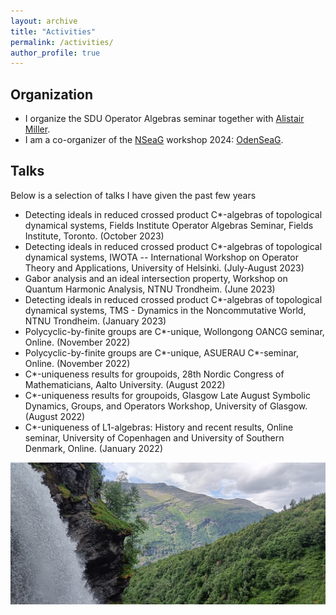 ```yaml
---
layout: archive
title: "Activities"
permalink: /activities/
author_profile: true
---
```


## Organization
* I organize the SDU Operator Algebras seminar together with [Alistair Miller](https://sites.google.com/view/alistair-miller/home?authuser=0).
* I am a co-organizer of the [NSeaG](https://sites.google.com/view/nseag/home) workshop 2024: [OdenSeaG](https://sites.google.com/view/odenseag2024/home).

## Talks
Below is a selection of talks I have given the past few years
* Detecting ideals in reduced crossed product C*-algebras of topological dynamical systems, Fields Institute Operator Algebras Seminar, Fields Institute, Toronto. (October 2023)
* Detecting ideals in reduced crossed product C*-algebras of topological dynamical systems, IWOTA -- International Workshop on Operator Theory and Applications, University of Helsinki. (July-August 2023)
* Gabor analysis and an ideal intersection property, Workshop on Quantum Harmonic Analysis, NTNU Trondheim. (June 2023)
* Detecting ideals in reduced crossed product C*-algebras of topological dynamical systems, TMS - Dynamics in the Noncommutative World, NTNU Trondheim. (January 2023)
* Polycyclic-by-finite groups are C*-unique, Wollongong OANCG seminar, Online. (November 2022)
* Polycyclic-by-finite groups are C*-unique, ASUERAU C*-seminar, Online. (November 2022)
* C*-uniqueness results for groupoids, 28th Nordic Congress of Mathematicians, Aalto University. (August 2022)
* C*-uniqueness results for groupoids, Glasgow Late August Symbolic Dynamics, Groups, and Operators Workshop, University of Glasgow. (August 2022)
* C*-uniqueness of L1-algebras: History and recent results, Online seminar, University of Copenhagen and University of Southern Denmark, Online. (January 2022)

![Geirangerfjorden](/images/geiranger_foss.jpg)
